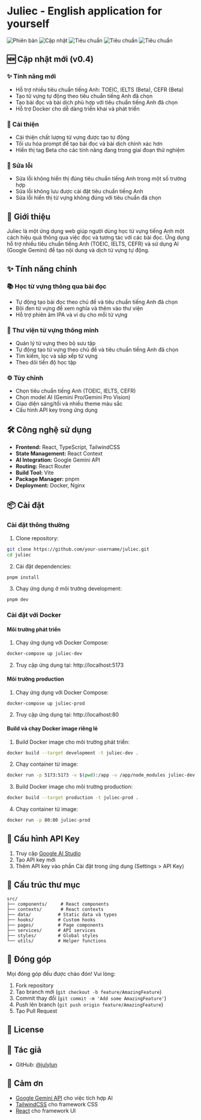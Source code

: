 # Juliec - English application for yourself

![Phiên bản](https://img.shields.io/badge/Phiên_bản-0.4-blue)
![Cập nhật](https://img.shields.io/badge/Cập_nhật-15.03.2023-green)
![Tiêu chuẩn](https://img.shields.io/badge/TOEIC-Ổn_định-blue)
![Tiêu chuẩn](https://img.shields.io/badge/IELTS-Beta-yellow)
![Tiêu chuẩn](https://img.shields.io/badge/CEFR-Beta-yellow)

## 🆕 Cập nhật mới (v0.4)

### ✨ Tính năng mới
- Hỗ trợ nhiều tiêu chuẩn tiếng Anh: TOEIC, IELTS (Beta), CEFR (Beta)
- Tạo từ vựng tự động theo tiêu chuẩn tiếng Anh đã chọn
- Tạo bài đọc và bài dịch phù hợp với tiêu chuẩn tiếng Anh đã chọn
- Hỗ trợ Docker cho dễ dàng triển khai và phát triển

### 🔧 Cải thiện
- Cải thiện chất lượng từ vựng được tạo tự động
- Tối ưu hóa prompt để tạo bài đọc và bài dịch chính xác hơn
- Hiển thị tag Beta cho các tính năng đang trong giai đoạn thử nghiệm

### 🐛 Sửa lỗi
- Sửa lỗi không hiển thị đúng tiêu chuẩn tiếng Anh trong một số trường hợp
- Sửa lỗi không lưu được cài đặt tiêu chuẩn tiếng Anh
- Sửa lỗi hiển thị từ vựng không đúng với tiêu chuẩn đã chọn

## 📝 Giới thiệu
Juliec là một ứng dụng web giúp người dùng học từ vựng tiếng Anh một cách hiệu quả thông qua việc đọc và tương tác với các bài đọc. Ứng dụng hỗ trợ nhiều tiêu chuẩn tiếng Anh (TOEIC, IELTS, CEFR) và sử dụng AI (Google Gemini) để tạo nội dung và dịch từ vựng tự động.

## ✨ Tính năng chính

### 📚 Học từ vựng thông qua bài đọc
- Tự động tạo bài đọc theo chủ đề và tiêu chuẩn tiếng Anh đã chọn
- Bôi đen từ vựng để xem nghĩa và thêm vào thư viện
- Hỗ trợ phiên âm IPA và ví dụ cho mỗi từ vựng

### 📖 Thư viện từ vựng thông minh
- Quản lý từ vựng theo bộ sưu tập
- Tự động tạo từ vựng theo chủ đề và tiêu chuẩn tiếng Anh đã chọn
- Tìm kiếm, lọc và sắp xếp từ vựng
- Theo dõi tiến độ học tập

### ⚙️ Tùy chỉnh
- Chọn tiêu chuẩn tiếng Anh (TOEIC, IELTS, CEFR)
- Chọn model AI (Gemini Pro/Gemini Pro Vision)
- Giao diện sáng/tối và nhiều theme màu sắc
- Cấu hình API key trong ứng dụng

## 🛠️ Công nghệ sử dụng
- **Frontend:** React, TypeScript, TailwindCSS
- **State Management:** React Context
- **AI Integration:** Google Gemini API
- **Routing:** React Router
- **Build Tool:** Vite
- **Package Manager:** pnpm
- **Deployment:** Docker, Nginx

## 📦 Cài đặt

### Cài đặt thông thường

1. Clone repository:
```bash
git clone https://github.com/your-username/juliec.git
cd juliec
```

2. Cài đặt dependencies:
```bash
pnpm install
```

3. Chạy ứng dụng ở môi trường development:
```bash
pnpm dev
```

### Cài đặt với Docker

#### Môi trường phát triển

1. Chạy ứng dụng với Docker Compose:
```bash
docker-compose up juliec-dev
```

2. Truy cập ứng dụng tại: http://localhost:5173

#### Môi trường production

1. Chạy ứng dụng với Docker Compose:
```bash
docker-compose up juliec-prod
```

2. Truy cập ứng dụng tại: http://localhost:80

#### Build và chạy Docker image riêng lẻ

1. Build Docker image cho môi trường phát triển:
```bash
docker build --target development -t juliec-dev .
```

2. Chạy container từ image:
```bash
docker run -p 5173:5173 -v $(pwd):/app -v /app/node_modules juliec-dev
```

3. Build Docker image cho môi trường production:
```bash
docker build --target production -t juliec-prod .
```

4. Chạy container từ image:
```bash
docker run -p 80:80 juliec-prod
```

## 🔑 Cấu hình API Key

1. Truy cập [Google AI Studio](https://makersuite.google.com/app/apikey)
2. Tạo API key mới
3. Thêm API key vào phần Cài đặt trong ứng dụng (Settings > API Key)

## 📄 Cấu trúc thư mục

```
src/
├── components/     # React components
├── contexts/       # React contexts
├── data/          # Static data và types
├── hooks/         # Custom hooks
├── pages/         # Page components
├── services/      # API services
├── styles/        # Global styles
└── utils/         # Helper functions
```

## 🤝 Đóng góp
Mọi đóng góp đều được chào đón! Vui lòng:
1. Fork repository
2. Tạo branch mới (`git checkout -b feature/AmazingFeature`)
3. Commit thay đổi (`git commit -m 'Add some AmazingFeature'`)
4. Push lên branch (`git push origin feature/AmazingFeature`)
5. Tạo Pull Request

## 📝 License


## 👤 Tác giả
- GitHub: [@julylun](https://github.com/julylun)

## 🙏 Cảm ơn
- [Google Gemini API](https://ai.google.dev/) cho việc tích hợp AI
- [TailwindCSS](https://tailwindcss.com/) cho framework CSS
- [React](https://reactjs.org/) cho framework UI
